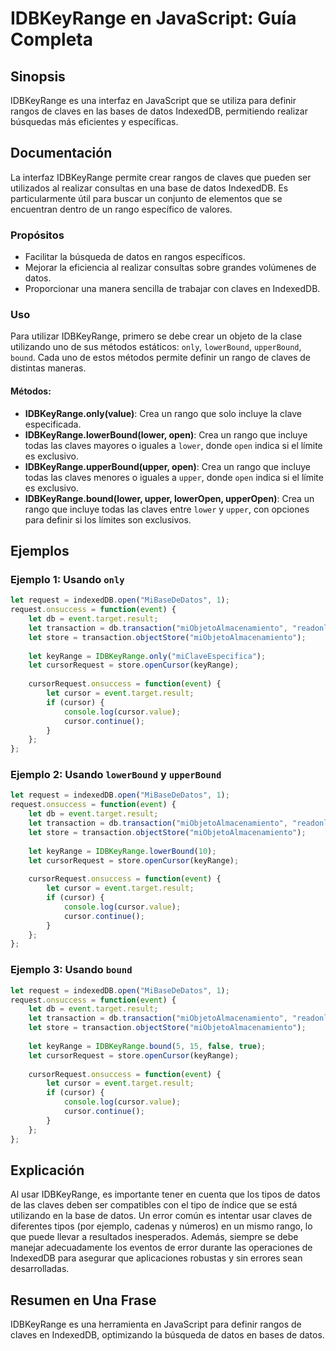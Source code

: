 <!--
Meta Description: # IDBKeyRange en JavaScript: Guía Completa ## Sinopsis IDBKeyRange es una interfaz en JavaScript que se utiliza para definir rangos de claves en las b...
Meta Keywords: let, idbkeyrange, event, cursor, que
-->

# IDBKeyRange en JavaScript: Guía Completa

## Sinopsis
IDBKeyRange es una interfaz en JavaScript que se utiliza para definir rangos de claves en las bases de datos IndexedDB, permitiendo realizar búsquedas más eficientes y específicas.

## Documentación
La interfaz IDBKeyRange permite crear rangos de claves que pueden ser utilizados al realizar consultas en una base de datos IndexedDB. Es particularmente útil para buscar un conjunto de elementos que se encuentran dentro de un rango específico de valores.

### Propósitos
- Facilitar la búsqueda de datos en rangos específicos.
- Mejorar la eficiencia al realizar consultas sobre grandes volúmenes de datos.
- Proporcionar una manera sencilla de trabajar con claves en IndexedDB.

### Uso
Para utilizar IDBKeyRange, primero se debe crear un objeto de la clase utilizando uno de sus métodos estáticos: `only`, `lowerBound`, `upperBound`, `bound`. Cada uno de estos métodos permite definir un rango de claves de distintas maneras.

#### Métodos:
- **IDBKeyRange.only(value)**: Crea un rango que solo incluye la clave especificada.
- **IDBKeyRange.lowerBound(lower, open)**: Crea un rango que incluye todas las claves mayores o iguales a `lower`, donde `open` indica si el límite es exclusivo.
- **IDBKeyRange.upperBound(upper, open)**: Crea un rango que incluye todas las claves menores o iguales a `upper`, donde `open` indica si el límite es exclusivo.
- **IDBKeyRange.bound(lower, upper, lowerOpen, upperOpen)**: Crea un rango que incluye todas las claves entre `lower` y `upper`, con opciones para definir si los límites son exclusivos.

## Ejemplos

### Ejemplo 1: Usando `only`
```javascript
let request = indexedDB.open("MiBaseDeDatos", 1);
request.onsuccess = function(event) {
    let db = event.target.result;
    let transaction = db.transaction("miObjetoAlmacenamiento", "readonly");
    let store = transaction.objectStore("miObjetoAlmacenamiento");
    
    let keyRange = IDBKeyRange.only("miClaveEspecifica");
    let cursorRequest = store.openCursor(keyRange);
    
    cursorRequest.onsuccess = function(event) {
        let cursor = event.target.result;
        if (cursor) {
            console.log(cursor.value);
            cursor.continue();
        }
    };
};
```

### Ejemplo 2: Usando `lowerBound` y `upperBound`
```javascript
let request = indexedDB.open("MiBaseDeDatos", 1);
request.onsuccess = function(event) {
    let db = event.target.result;
    let transaction = db.transaction("miObjetoAlmacenamiento", "readonly");
    let store = transaction.objectStore("miObjetoAlmacenamiento");
    
    let keyRange = IDBKeyRange.lowerBound(10);
    let cursorRequest = store.openCursor(keyRange);
    
    cursorRequest.onsuccess = function(event) {
        let cursor = event.target.result;
        if (cursor) {
            console.log(cursor.value);
            cursor.continue();
        }
    };
};
```

### Ejemplo 3: Usando `bound`
```javascript
let request = indexedDB.open("MiBaseDeDatos", 1);
request.onsuccess = function(event) {
    let db = event.target.result;
    let transaction = db.transaction("miObjetoAlmacenamiento", "readonly");
    let store = transaction.objectStore("miObjetoAlmacenamiento");
    
    let keyRange = IDBKeyRange.bound(5, 15, false, true);
    let cursorRequest = store.openCursor(keyRange);
    
    cursorRequest.onsuccess = function(event) {
        let cursor = event.target.result;
        if (cursor) {
            console.log(cursor.value);
            cursor.continue();
        }
    };
};
```

## Explicación
Al usar IDBKeyRange, es importante tener en cuenta que los tipos de datos de las claves deben ser compatibles con el tipo de índice que se está utilizando en la base de datos. Un error común es intentar usar claves de diferentes tipos (por ejemplo, cadenas y números) en un mismo rango, lo que puede llevar a resultados inesperados. Además, siempre se debe manejar adecuadamente los eventos de error durante las operaciones de IndexedDB para asegurar que aplicaciones robustas y sin errores sean desarrolladas.

## Resumen en Una Frase
IDBKeyRange es una herramienta en JavaScript para definir rangos de claves en IndexedDB, optimizando la búsqueda de datos en bases de datos.